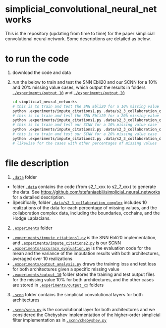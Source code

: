 # simplicial_convolutional_neural_networks
This is the repository (updating from time to time) for the paper simplicial convolutional neural network. Some descriptions are detailed as below.  

# to run the code

 1. download the code and data
 2. run the below to train and test the SNN Ebli20 and our SCNN for a 10% and 20% missing value cases, which output the results in folders [`./experiments/output_10`](./experiments/output_10) and [`./experiments/output_20`](./experiments/output_20)
    
    ```sh
    cd simplicial_neural_networks
    # this is to train and test the SNN Ebli20 for a 10% missing value case
    python .experiments/impute_citations1.py .data/s2_3_collaboration_complex ./experiments/output_10 150250 10 
    # this is to train and test the SNN Ebli20 for a 20% missing value case
    python .experiments/impute_citations1.py .data/s2_3_collaboration_complex ./experiments/output_20 150250 20
    # this is to train and test our SCNN for a 10% missing value case
    python .experiments/impute_citations2.py .data/s2_3_collaboration_complex ./experiments/output_10 150250 10 
    # this is to train and test our SCNN for a 20% missing value case
    python .experiments/impute_citations2.py .data/s2_3_collaboration_complex ./experiments/output_20 150250 20 
    # likewise for the cases with other percentages of missing values 
    ```

# file description 
1. [`.data`](.data) folder
- folder [`.data`](.data) contains the code (from s2_1_xxx to s2_7_xxx) to generate the data. See https://github.com/stefaniaebli/simplicial_neural_networks for a detailed description.
- Specifically, folder [`.data/s2_3_collaboration_complex`](.data/s2_3_collaboration_complex) includes 10 realizations of the data for each percentage of missing values, and the collaboration complex data, including the boundaries, cochains, and the Hodge Laplacians. 

2. [`.experiments`](.experiments) folder
- [`.experiments/impute_citations1.py`](.experiments/impute_citations1.py) is the SNN Ebli20 implementation, and [`.experiments/impute_citations2.py`](.experiments/impute_citations2.py) is our SCNN
- [`.experiments/accuracy_evaluation.py`](.experiments/accuracy_evaluation.py) is the evaluation code for the mean and the variance of the imputation results with both architectures, averaged over 10 realizations
- [`.experiments/output_analysis.py`](.experiments/output_analysis.py) draws the training loss and test loss for both architectures given a specific missing value 
- [`.experiments/output_10`](.experiments/output_10) folder stores the training and test output files for the missing value 10% for both architectures, and the other cases are stored in [`.experiments/output_xx`](.experiments/output_xx) folders

3. [`.scnn`](scnn) folder contains the simplicial convolutional layers for both architectures
- [`.scnn/scnn.py`](.scnn/scnn.py) is the convolutional layer for both architectures and we considered the Chebyshev implementation of the higher-order simplicial filter implementation as in [`.scnn/chebyshev.py`](.scnn/chebyshev.py)  


